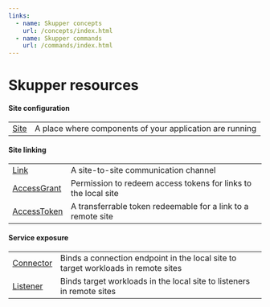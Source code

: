 ```yaml
---
links:
  - name: Skupper concepts
    url: /concepts/index.html
  - name: Skupper commands
    url: /commands/index.html
---
```


# Skupper resources

#### Site configuration

| | |
|-|-|
| [Site](site.html) | A place where components of your application are running |

#### Site linking

| | |
|-|-|
| [Link](link.html) | A site-to-site communication channel |
| [AccessGrant](grant.html) | Permission to redeem access tokens for links to the local site |
| [AccessToken](claim.html) | A transferrable token redeemable for a link to a remote site |

#### Service exposure

| | |
|-|-|
| [Connector](connector.html) | Binds a connection endpoint in the local site to target workloads in remote sites |
| [Listener](listener.html) | Binds target workloads in the local site to listeners in remote sites |
